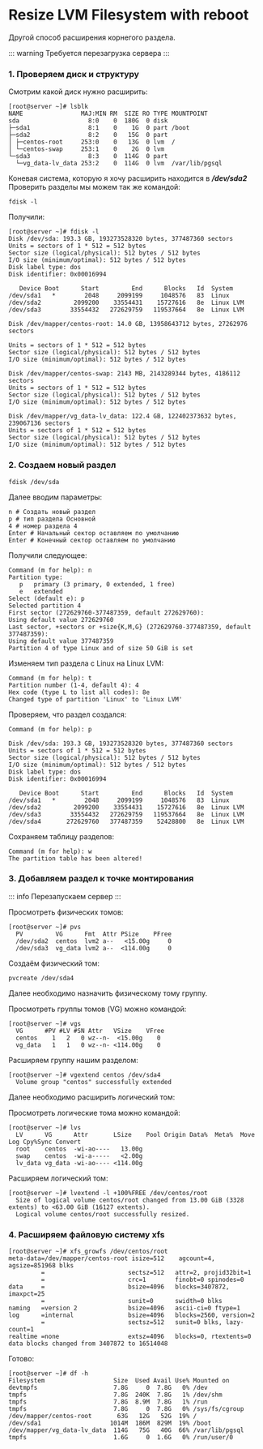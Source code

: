 # Resize LVM Filesystem with reboot
Другой способ расширения корнегого раздела.

::: warning
Требуется перезагрузка сервера
:::

### 1. Проверяем диск и структуру
Смотрим какой диск нужно расширить:
```
[root@server ~]# lsblk
NAME                MAJ:MIN RM  SIZE RO TYPE MOUNTPOINT
sda                   8:0    0  180G  0 disk
├─sda1                8:1    0    1G  0 part /boot
├─sda2                8:2    0   15G  0 part
│ ├─centos-root     253:0    0   13G  0 lvm  /
│ └─centos-swap     253:1    0    2G  0 lvm
└─sda3                8:3    0  114G  0 part
  └─vg_data-lv_data 253:2    0  114G  0 lvm  /var/lib/pgsql
```
Коневая система, которую я хочу расширить находится в _**/dev/sda2**_
Проверить разделы мы можем так же командой:
```
fdisk -l
```
Получили:
```
[root@server ~]# fdisk -l
Disk /dev/sda: 193.3 GB, 193273528320 bytes, 377487360 sectors
Units = sectors of 1 * 512 = 512 bytes
Sector size (logical/physical): 512 bytes / 512 bytes
I/O size (minimum/optimal): 512 bytes / 512 bytes
Disk label type: dos
Disk identifier: 0x00016994

   Device Boot      Start         End      Blocks   Id  System
/dev/sda1   *        2048     2099199     1048576   83  Linux
/dev/sda2         2099200    33554431    15727616   8e  Linux LVM
/dev/sda3        33554432   272629759   119537664   8e  Linux LVM

Disk /dev/mapper/centos-root: 14.0 GB, 13958643712 bytes, 27262976 sectors

Units = sectors of 1 * 512 = 512 bytes
Sector size (logical/physical): 512 bytes / 512 bytes
I/O size (minimum/optimal): 512 bytes / 512 bytes

Disk /dev/mapper/centos-swap: 2143 MB, 2143289344 bytes, 4186112 sectors
Units = sectors of 1 * 512 = 512 bytes
Sector size (logical/physical): 512 bytes / 512 bytes
I/O size (minimum/optimal): 512 bytes / 512 bytes

Disk /dev/mapper/vg_data-lv_data: 122.4 GB, 122402373632 bytes, 239067136 sectors
Units = sectors of 1 * 512 = 512 bytes
Sector size (logical/physical): 512 bytes / 512 bytes
I/O size (minimum/optimal): 512 bytes / 512 bytes
```

### 2. Создаем новый раздел
```
fdisk /dev/sda
```
Далее вводим параметры:
```
n # Создать новый раздел
p # тип раздела Основной
4 # номер раздела 4
Enter # Начальный сектор оставляем по умолчанию
Enter # Конечный сектор оставляем по умолчанию
```

Получили следующее:
```
Command (m for help): n
Partition type:
   p   primary (3 primary, 0 extended, 1 free)
   e   extended
Select (default e): p
Selected partition 4
First sector (272629760-377487359, default 272629760):
Using default value 272629760
Last sector, +sectors or +size{K,M,G} (272629760-377487359, default 377487359):
Using default value 377487359
Partition 4 of type Linux and of size 50 GiB is set
```

Изменяем тип раздела с Linux на Linux LVM:
```
Command (m for help): t
Partition number (1-4, default 4): 4
Hex code (type L to list all codes): 8e
Changed type of partition 'Linux' to 'Linux LVM'
```

Проверяем, что раздел создался:
```
Command (m for help): p

Disk /dev/sda: 193.3 GB, 193273528320 bytes, 377487360 sectors
Units = sectors of 1 * 512 = 512 bytes
Sector size (logical/physical): 512 bytes / 512 bytes
I/O size (minimum/optimal): 512 bytes / 512 bytes
Disk label type: dos
Disk identifier: 0x00016994

   Device Boot      Start         End      Blocks   Id  System
/dev/sda1   *        2048     2099199     1048576   83  Linux
/dev/sda2         2099200    33554431    15727616   8e  Linux LVM
/dev/sda3        33554432   272629759   119537664   8e  Linux LVM
/dev/sda4       272629760   377487359    52428800   8e  Linux LVM
```

Сохраняем таблицу разделов:
```
Command (m for help): w
The partition table has been altered!
```

### 3. Добавляем раздел к точке монтирования
::: info
Перезапускаем сервер
:::

Просмотреть физических томов:
```
[root@server ~]# pvs
  PV         VG      Fmt  Attr PSize    PFree
  /dev/sda2  centos  lvm2 a--   <15.00g     0
  /dev/sda3  vg_data lvm2 a--  <114.00g     0
```
Создаём физический том:
```
pvcreate /dev/sda4
```
Далее необходимо назначить физическому тому группу.

Просмотреть группы томов (VG) можно командой:
```
[root@server ~]# vgs
  VG      #PV #LV #SN Attr   VSize    VFree
  centos    1   2   0 wz--n-  <15.00g    0
  vg_data   1   1   0 wz--n- <114.00g    0
```

Расширяем группу нашим разделом:
```
[root@server ~]# vgextend centos /dev/sda4
  Volume group "centos" successfully extended
```

Далее необходимо расширить логический том:

Просмотреть логические тома можно командой:
```
[root@server ~]# lvs
  LV      VG      Attr       LSize    Pool Origin Data%  Meta%  Move Log Cpy%Sync Convert
  root    centos  -wi-ao----   13.00g
  swap    centos  -wi-a-----   <2.00g
  lv_data vg_data -wi-ao---- <114.00g
```

Расширяем логический том:
```
[root@server ~]# lvextend -l +100%FREE /dev/centos/root
  Size of logical volume centos/root changed from 13.00 GiB (3328 extents) to <63.00 GiB (16127 extents).
  Logical volume centos/root successfully resized.
```

### 4. Расширяем файловую систему xfs
```
[root@server ~]# xfs_growfs /dev/centos/root
meta-data=/dev/mapper/centos-root isize=512    agcount=4, agsize=851968 blks
         =                       sectsz=512   attr=2, projid32bit=1
         =                       crc=1        finobt=0 spinodes=0
data     =                       bsize=4096   blocks=3407872, imaxpct=25
         =                       sunit=0      swidth=0 blks
naming   =version 2              bsize=4096   ascii-ci=0 ftype=1
log      =internal               bsize=4096   blocks=2560, version=2
         =                       sectsz=512   sunit=0 blks, lazy-count=1
realtime =none                   extsz=4096   blocks=0, rtextents=0
data blocks changed from 3407872 to 16514048
```

Готово:
```
[root@server ~]# df -h
Filesystem                   Size  Used Avail Use% Mounted on
devtmpfs                     7.8G     0  7.8G   0% /dev
tmpfs                        7.8G  240K  7.8G   1% /dev/shm
tmpfs                        7.8G  8.9M  7.8G   1% /run
tmpfs                        7.8G     0  7.8G   0% /sys/fs/cgroup
/dev/mapper/centos-root       63G   12G   52G  19% /
/dev/sda1                   1014M  186M  829M  19% /boot
/dev/mapper/vg_data-lv_data  114G   75G   40G  66% /var/lib/pgsql
tmpfs                        1.6G     0  1.6G   0% /run/user/0
```
